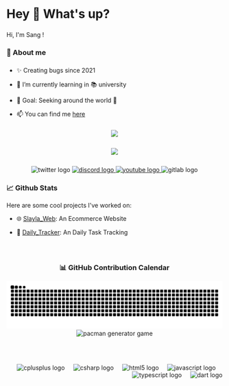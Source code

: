 <h1 align="left">Hey 👋 What's up?</h1>

###

<p align="left">Hi, I'm Sang !</p>

###

<h3 align="left">🚀 About me</h3>

###

<p align="left">
  
  - ✨ Creating bugs since 2021

  - 🌱 I’m currently learning in 📚 university
  
  - 🎯 Goal:  Seeking around the world 🚀
  
  - 📫 You can find me [here](mailto:sang09114@gmail.com)
  
</p>

###

<div align="center">
  <img src="https://visitor-badge.laobi.icu/badge?page_id=HyphenSang.HyphenSang&right_color=coral"  />
</div>

###

<div align="center">
  <img height="200" src="https://media4.giphy.com/media/v1.Y2lkPTc5MGI3NjExZTYwdDZnZWV5ZXltZGp2YjFqanN6NGdsOGZ4NXpydXExOXZzODNieiZlcD12MV9pbnRlcm5hbF9naWZfYnlfaWQmY3Q9Zw/KvES8uAj11XeyhurG2/giphy.gif"  />
</div>

###

<div align="center">
  <img src="https://img.shields.io/static/v1?message=Twitch&logo=twitch&label=&color=9146FF&logoColor=white&labelColor=&style=flat" height="20" alt="twitter logo"  />
  <a href="https://discord.com/channels/@sangtruong_" target="_blank">
    <img src="https://img.shields.io/static/v1?message=Discord&logo=discord&label=&color=7289DA&logoColor=white&labelColor=&style=flat" height="20" alt="discord logo"  />
  </a>
  <a href="https://www.youtube.com/@sangtruong739" target="_blank">
    <img src="https://img.shields.io/static/v1?message=Youtube&logo=youtube&label=&color=FF0000&logoColor=white&labelColor=&style=flat" height="20" alt="youtube logo"  />
  </a>
  <img src="https://img.shields.io/static/v1?message=GitLab&logo=gitlab&label=&color=FC6D26&logoColor=white&labelColor=&style=flat" height="20" alt="gitlab logo"  />
</div>

###

<h3 align="left">📈 Github Stats</h3>
<p align="left">Here are some cool projects I've worked on: </p>

  - 🌐 [Slayla_Web](https://github.com/HyphenSang/Slayla_Boutique): An Ecommerce Website
  
  - 📱 [Daily_Tracker](https://github.com/HyphenSang/Daily_Tracker): An Daily Task Tracking


###

<br/>
 
###

<h3 align="center">
  📊 GitHub Contribution Calendar
</h3>

<div align="center">
   <img alt="Snake animation" src="https://raw.githubusercontent.com/HyphenSang/HyphenSang/output/snake.svg"/>

  <picture>
    <source media="(prefers-color-scheme: dark)" srcset="https://raw.githubusercontent.com/HyphenSang/HyphenSang/output/pacman-contribution-graph-dark.svg">
    <source media="(prefers-color-scheme: light)" srcset="https://raw.githubusercontent.com/HyphenSang/HyphenSang/output/pacman-contribution-graph.svg">
    <img alt="pacman generator game" src="https://raw.githubusercontent.com/HyphenSang/HyphenSang/output/pacman-contribution-graph.svg">
  </picture>
</div>
<!-- <div align="center">
  <img style="50%" src="https://capsule-render.vercel.app/api?type=waving&height=90&section=footer&reversal=false&fontSize=70&fontColor=FFFFFF&fontAlign=50&fontAlignY=50&stroke=-&descSize=20&descAlign=50&descAlignY=50&textBg=false&color=gradient"  />
</div> -->

###

<br/>

###

<div align="right">
  <img src="https://cdn.jsdelivr.net/gh/devicons/devicon/icons/cplusplus/cplusplus-original.svg" height="40" alt="cplusplus logo"  />
  <img width="12" />
  <img src="https://cdn.jsdelivr.net/gh/devicons/devicon/icons/csharp/csharp-original.svg" height="40" alt="csharp logo"  />
  <img width="12" />
  <img src="https://cdn.jsdelivr.net/gh/devicons/devicon/icons/html5/html5-original.svg" height="40" alt="html5 logo"  />
  <img width="12" />
  <img src="https://cdn.jsdelivr.net/gh/devicons/devicon/icons/javascript/javascript-original.svg" height="40" alt="javascript logo"  />
  <img width="12" />
  <img src="https://cdn.jsdelivr.net/gh/devicons/devicon/icons/typescript/typescript-original.svg" height="40" alt="typescript logo"  />
  <img width="12" />
  <img src="https://cdn.jsdelivr.net/gh/devicons/devicon/icons/dart/dart-original.svg" height="40" alt="dart logo"  />
</div>

###
